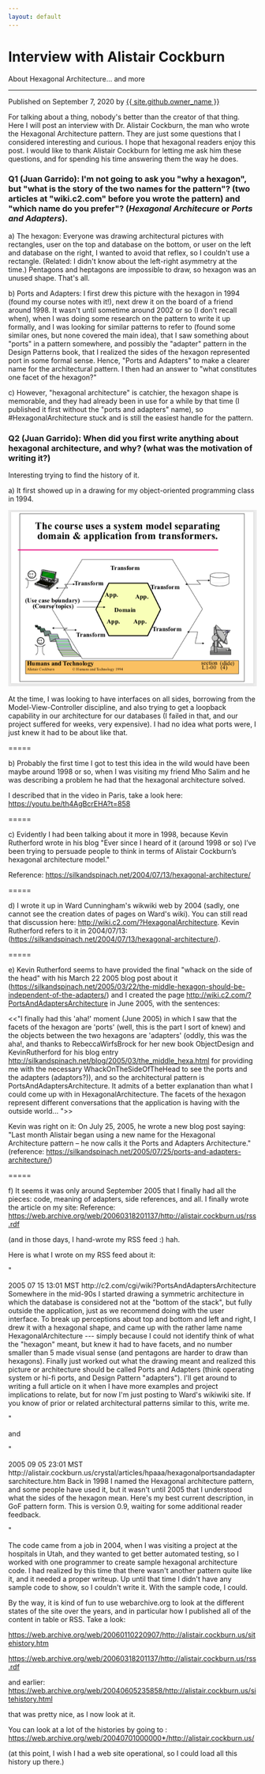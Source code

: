 ```yaml
---
layout: default
---
```


<div id="title">
<h1>Interview with Alistair Cockburn</h1>
<p>About Hexagonal Architecture... and more</p>
<hr>
<span class="credits right">Published on September 7, 2020 by <a href="{{ site.github.owner_url }}">{{ site.github.owner_name }}</a></span>
</div>

<p class="intro">For talking about a thing, nobody's better than the creator of that thing. Here I will post an interview with Dr. Alistair Cockburn, the man who wrote the Hexagonal Architecture pattern. They are just some questions that I considered interesting and curious. I hope that hexagonal readers enjoy this post. I would like to thank Alistair Cockburn for letting me ask him these questions, and for spending his time answering them the way he does.</p>


### Q1 (Juan Garrido): I'm not going to ask you "why a hexagon", but "what is the story of the two names for the pattern"? (two articles at "wiki.c2.com" before you wrote the pattern) and "which name do you prefer"? (___Hexagonal Architecure___ or ___Ports and Adapters___).

a) The hexagon: Everyone was drawing architectural pictures with rectangles, user on the top and database on the bottom, or user on the left and database on the right, I wanted to avoid that reflex, so I couldn't use a rectangle. (Related: I didn't know about the left-right asymmetry at the time.) Pentagons and heptagons are impossible to draw, so hexagon was an unused shape. That's all.

b) Ports and Adapters: I first drew this picture with the hexagon in 1994 (found my course notes with it!), next drew it on the board of a friend around 1998. It wasn't until sometime around 2002 or so (I don't recall when), when I was doing some research on the pattern to write it up formally, and I was looking for similar patterns to refer to (found some similar ones, but none covered the main idea), that I saw something about "ports" in a pattern somewhere, and possibly the "adapter" pattern in the Design Patterns book, that I realized the sides of the hexagon represented port in some formal sense. Hence, "Ports and Adapters" to make a clearer name for the architectural pattern. I then had an answer to "what constitutes one facet of the hexagon?"

c) However, "hexagonal architecture" is catchier, the hexagon shape is memorable, and they had already been in use for a while by that time (I published it first without the "ports and adapters" name), so #HexagonalArchitecture stuck and is still the easiest handle for the pattern.


### Q2 (Juan Garrido): When did you first write anything about hexagonal architecture, and why? (what was the motivation of writing it?)

Interesting trying to find the history of it.

a) It first showed up in a drawing for my object-oriented programming class in 1994.

![](/assets/images/interviewac/firsthexarchdiag.png)

At the time, I was looking to have interfaces on all sides, borrowing from the Model-View-Controller discipline, and also trying to get a loopback capability in our architecture for our databases (I failed in that, and our project suffered for weeks, very expensive). I had no idea what ports were, I just knew it had to be about like that.

=====

b) Probably the first time I got to test this idea in the wild would have been maybe around 1998 or so, when I was visiting my friend Mho Salim and he was describing a problem he had that the hexagonal architecture solved.

I described that in the video in Paris, take a look here: https://youtu.be/th4AgBcrEHA?t=858

=====

c) Evidently I had been talking about it more in 1998, because Kevin Rutherford wrote in his blog "Ever since I heard of it (around 1998 or so) I’ve been trying to persuade people to think in terms of Alistair Cockburn’s hexagonal architecture model."

Reference: https://silkandspinach.net/2004/07/13/hexagonal-architecture/

=====

d) I wrote it up in Ward Cunningham's wikwiki web by 2004 (sadly, one cannot see the creation dates of pages on Ward's wiki). You can still read that discussion here: http://wiki.c2.com/?HexagonalArchitecture. Kevin Rutherford refers to it in 2004/07/13: (https://silkandspinach.net/2004/07/13/hexagonal-architecture/).

=====

e) Kevin Rutherford seems to have provided the final "whack on the side of the head" with his March 22 2005 blog post about it (https://silkandspinach.net/2005/03/22/the-middle-hexagon-should-be-independent-of-the-adapters/) and I created the page http://wiki.c2.com/?PortsAndAdaptersArchitecture in June 2005, with the sentences:

<<"I finally had this 'aha!' moment (June 2005) in which I saw that the facets of the hexagon are 'ports' (well, this is the part I sort of knew) and the objects between the two hexagons are 'adapters' (oddly, this was the aha!, and thanks to RebeccaWirfsBrock for her new book ObjectDesign and KevinRutherford for his blog entry http://silkandspinach.net/blog/2005/03/the_middle_hexa.html for providing me with the necessary WhackOnTheSideOfTheHead to see the ports and the adapters (adaptors?)), and so the architectural pattern is PortsAndAdaptersArchitecture. It admits of a better explanation than what I could come up with in HexagonalArchitecture. The facets of the hexagon represent different conversations that the application is having with the outside world... ">>

Kevin was right on it: On July 25, 2005, he wrote a new blog post saying: "Last month Alistair began using a new name for the Hexagonal Architecture pattern – he now calls it the Ports and Adapters Architecture." (reference: https://silkandspinach.net/2005/07/25/ports-and-adapters-architecture/)

=====

f) It seems it was only around September 2005 that I finally had all the pieces: code, meaning of adapters, side references, and all. I finally wrote the article on my site: Reference: https://web.archive.org/web/20060318201137/http://alistair.cockburn.us/rss.rdf

(and in those days, I hand-wrote my RSS feed :) hah.

Here is what I wrote on my RSS feed about it: 

"

<item><pubdate>
2005 07 15
13:01 MST
</pubdate><title>
Ports and Adapters Architecture (formerly"Hexagonal" architecture)
</title> <link>
http://c2.com/cgi/wiki?PortsAndAdaptersArchitecture
</link><description>
Somewhere in the mid-90s I started drawing a symmetric architecture in which the database is considered not at the "bottom of the stack", but fully outside the application, just as we recommend doing with the user interface. To break up perceptions about top and bottom and left and right, I drew it with a hexagonal shape, and came up with the rather lame name HexagonalArchitecture --- simply because I could not identify think of what the "hexagon" meant, but knew it had to have facets, and no number smaller than 5 made visual sense (and pentagons are harder to draw than hexagons). Finally just worked out what the drawing meant and realized this picture or architecture should be called Ports and Adapters (think operating system or hi-fi ports, and Design Pattern "adapters"). I'll get around to writing a full article on it when I have more examples and project implications to relate, but for now I'm just posting to Ward's wikiwiki site. If you know of prior or related architectural patterns similar to this, write me. 
</description>
</item>

"

and 

"

<item><pubdate>
2005 09 05
23:01 MST
</pubdate><title>
Hexagonal (Ports and Adapters) Architecture
</title> <link>
http://alistair.cockburn.us/crystal/articles/hpaaa/hexagonalportsandadaptersarchitecture.htm
</link><description>
Back in 1998 I named the Hexagonal architecture pattern, and some people have used it, but it wasn't until 2005 that I understood what the sides of the hexagon mean. Here's my best current description, in GoF pattern form. 
This is version 0.9, waiting for some additional reader feedback.
</description>
</item>

"

The code came from a job in 2004, when I was visiting a project at the hospitals in Utah, and they wanted to get better automated testing, so I worked with one programmer to create sample hexagonal architecture code. I had realized by this time that there wasn't another pattern quite like it, and it needed a proper writeup. Up until that time I didn't have any sample code to show, so I couldn't write it. With the sample code, I could.

By the way, it is kind of fun to use webarchive.org to look at the different states of the site over the years, and in particular how I published all of the content in table or RSS. Take a look:

https://web.archive.org/web/20060110220907/http://alistair.cockburn.us/sitehistory.htm

https://web.archive.org/web/20060318201137/http://alistair.cockburn.us/rss.rdf

and earlier: https://web.archive.org/web/20040605235858/http://alistair.cockburn.us/sitehistory.html

that was pretty nice, as I now look at it.

You can look at a lot of the histories by going to : https://web.archive.org/web/20040701000000*/http://alistair.cockburn.us/

(at this point, I wish I had a web site operational, so I could load all this history up there.)
